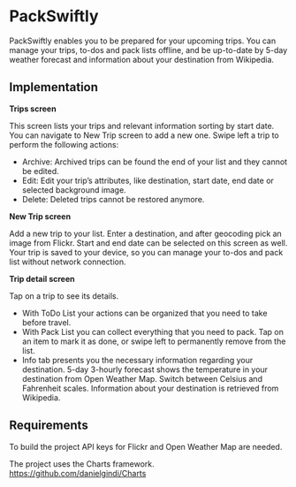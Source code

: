 # PackSwiftly

PackSwiftly enables you to be prepared for your upcoming trips. You can manage your trips, to-dos and pack lists offline, and be up-to-date by 5-day weather forecast and information about your destination from Wikipedia.

## Implementation

**Trips screen**

This screen lists your trips and relevant information sorting by start date. You can navigate to New Trip screen to add a new one. 
Swipe left a trip to perform the following actions:
* Archive: Archived trips can be found the end of your list and they cannot be edited.
* Edit: Edit your trip’s attributes, like destination, start date, end date or selected background image.
* Delete: Deleted trips cannot be restored anymore.

**New Trip screen**

Add a new trip to your list. Enter a destination, and after geocoding pick an image from Flickr. Start and end date can be selected on this screen as well. Your trip is saved to your device, so you can manage your to-dos and pack list without network connection.

**Trip detail screen**

Tap on a trip to see its details. 
* With ToDo List your actions can be organized that you need to take before travel.
* With Pack List you can collect everything that you need to pack.
Tap on an item to mark it as done, or swipe left to permanently remove from the list.
* Info tab presents you the necessary information regarding your destination. 5-day 3-hourly forecast shows the temperature in your destination from Open Weather Map.
Switch between Celsius and Fahrenheit scales.
Information about your destination is retrieved from Wikipedia.

## Requirements

To build the project API keys for Flickr and Open Weather Map are needed.

The project uses the Charts framework. https://github.com/danielgindi/Charts
